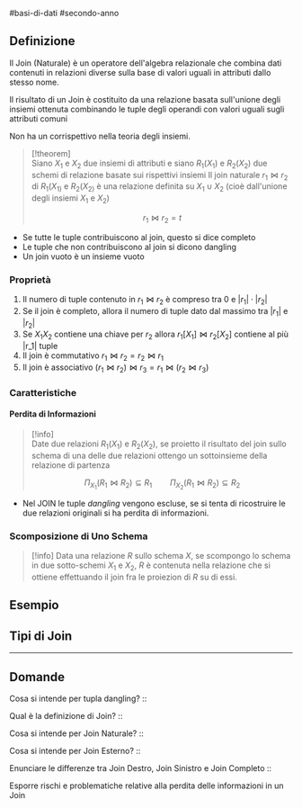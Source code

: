 #basi-di-dati #secondo-anno  

## Definizione

Il Join (Naturale) è un operatore dell'algebra relazionale che combina dati contenuti in relazioni diverse sulla base di valori uguali in attributi dallo stesso nome.

Il risultato di un Join è costituito da una relazione basata sull'unione degli insiemi ottenuta combinando le tuple degli operandi con valori uguali sugli attributi comuni

Non ha un corrispettivo nella teoria degli insiemi.

> [!theorem]  
> Siano $X_{1}$ e $X_{2}$ due insiemi di attributi e siano $R_{1}(X_{1})$ e $R_{2}(X_{2})$ due schemi di relazione basate sui rispettivi insiemi 
> Il join naturale $r_{1} \bowtie r_{2}$ di $R_{1}(X_{1)}$ e $R_{2}(X_{2)}$ è una relazione definita su $X_1\cup X_2$ (cioè dall'unione degli insiemi $X_1$ e $X_2$)  
> 
> $$
> r_{1} \bowtie r_{2} = {t}
> $$ 

- Se tutte le tuple contribuiscono al join, questo si dice completo
- Le tuple che non contribuiscono al join si dicono dangling
- Un join vuoto è un insieme vuoto

### Proprietà

1. Il numero di tuple contenuto in $r_1 \bowtie r_2$ è compreso tra 0 e $|r_1| \cdot |r_2|$
2. Se il join è completo, allora il numero di tuple dato dal massimo tra $|r_1|$ e $|r_2|$
3. Se $X_{1}X_{2}$ contiene una chiave per $r_{2}$ allora $r_1[X_1] \bowtie r_2[X_2]$ contiene al più |r_1| tuple
4. Il join è commutativo $r_{1} \bowtie r_{2} = r_{2} \bowtie r_{1}$
5. Il join è associativo $(r_{1}\bowtie r_{2})\bowtie r_{3} = r_{1}\bowtie (r_{2}\bowtie r_{3})$

### Caratteristiche

#### Perdita di Informazioni

> [!info]  
> Date due relazioni $R_1(X_1)$ e $R_2(X_2)$, se proietto il risultato del join sullo schema di una delle due relazioni ottengo un sottoinsieme della relazione di partenza
> 
> $$
> \Pi_{X_1}(R_{1}\bowtie R_{2}) \subseteq R_{1} \qquad \Pi_{X_2}(R_{1}\bowtie R_{2}) \subseteq R_{2}
> $$

- Nel JOIN le tuple *dangling* vengono escluse, se si tenta di ricostruire le due relazioni originali si ha perdita di informazioni.

### Scomposizione di Uno Schema

> [!info]
> Data una relazione $R$ sullo schema $X$, se scompongo lo schema in due sotto-schemi $X_1$ e $X_2$, $R$ è contenuta nella relazione che si ottiene effettuando il join fra le proiezion di $R$ su di essi. 

## Esempio

## Tipi di Join

---

## Domande

Cosa si intende per tupla dangling? :: 

Qual è la definizione di Join? :: 

Cosa si intende per Join Naturale? ::

Cosa si intende per Join Esterno? ::

Enunciare le differenze tra Join Destro, Join Sinistro e Join Completo ::

Esporre rischi e problematiche relative alla perdita delle informazioni in un Join